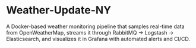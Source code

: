 # Weather-Update-NY
A Docker-based weather monitoring pipeline that samples real-time data from OpenWeatherMap, streams it through RabbitMQ → Logstash → Elasticsearch, and visualizes it in Grafana with automated alerts and CI/CD.

